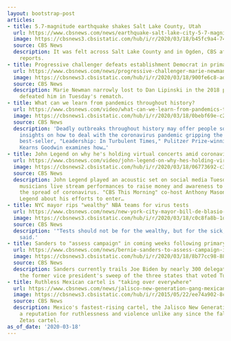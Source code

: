 ```yaml
---
layout: bootstrap-post
articles:
- title: 5.7-magnitude earthquake shakes Salt Lake County, Utah
  url: https://www.cbsnews.com/news/earthquake-salt-lake-city-5-7-magnitude-today-live-updates-2020-03-18/
  image: https://cbsnews3.cbsistatic.com/hub/i/r/2020/03/18/b45fc9a4-74a5-4090-ad20-baa7d7ab6153/thumbnail/1200x630/c9bb01b78e65483b1339d90af1cae0e0/quake-map.jpg
  source: CBS News
  description: It was felt across Salt Lake County and in Ogden, CBS affiliate KUTV
    reports​.
- title: Progressive challenger defeats establishment Democrat in primary
  url: https://www.cbsnews.com/news/progressive-challenger-marie-newman-defeats-establishment-democrat-dan-lipinski-in-congressional-primary/
  image: https://cbsnews3.cbsistatic.com/hub/i/r/2020/03/18/900fe6c8-ad22-49a1-a167-b20f0c0bc99c/thumbnail/1200x630/96203d69512959efed3e219116d034da/ap-20073642905508.jpg
  source: CBS News
  description: Marie Newman narrowly lost to Dan Lipinski in the 2018 primary, but
    defeated him in Tuesday's rematch.
- title: What can we learn from pandemics throughout history?
  url: https://www.cbsnews.com/video/what-can-we-learn-from-pandemics-throughout-history/
  image: https://cbsnews1.cbsistatic.com/hub/i/r/2020/03/18/0bebf69e-c2df-44ec-b309-feb8ceaab75f/thumbnail/1200x630/1a15c5bdc8e7ea10200e92c990d3f8ae/cbsn-fusion-what-can-we-learn-from-pandemics-throughout-history-thumbnail-458093-640x360.jpg
  source: CBS News
  description: 'Deadly outbreaks throughout history may offer people some important
    insights on how to deal with the coronavirus pandemic gripping the globe. In her
    best-seller, "Leadership: In Turbulent Times," Pulitzer Prize-winning author Doris
    Kearns Goodwin examines how…'
- title: John Legend on why he's holding virtual concerts amid coronavirus pandemic
  url: https://www.cbsnews.com/video/john-legend-on-why-hes-holding-virtual-concerts-amid-coronavirus-pandemic/
  image: https://cbsnews2.cbsistatic.com/hub/i/r/2020/03/18/06773692-c394-4941-a6f4-3aa3cf0a3c37/thumbnail/1200x630/9872ec0ea792c24465c28c82b6c5ce7f/cbsn-fusion-john-legend-on-why-hes-holding-virtual-concerts-amid-coronavirus-pandemic-thumbnail-458085-640x360.jpg
  source: CBS News
  description: John Legend played an acoustic set on social media Tuesday as many
    musicians live stream performances to raise money and awareness to help combat
    the spread of coronavirus. "CBS This Morning" co-host Anthony Mason speaks with
    Legend about his efforts to enter…
- title: NYC mayor rips "wealthy" NBA teams for virus tests
  url: https://www.cbsnews.com/news/new-york-city-mayor-bill-de-blasio-criticizes-nba-teams-access-to-covid-19-tests-four-brooklyn-nets-coronavirus/
  image: https://cbsnews3.cbsistatic.com/hub/i/r/2020/03/18/c0c8fa8b-1d0a-489b-9300-9e3477e2cc7c/thumbnail/1200x630/3122779d24cb69e211fb6eac14fc1db3/gettyimages-1191447041.jpg
  source: CBS News
  description: '"Tests should not be for the wealthy, but for the sick," de Blasio
    said.'
- title: Sanders to "assess campaign" in coming weeks following primary losses
  url: https://www.cbsnews.com/news/bernie-sanders-to-assess-campaign-in-coming-weeks-following-primary-losses/
  image: https://cbsnews3.cbsistatic.com/hub/i/r/2020/03/18/8b77cc98-880d-4228-8495-25440f8b59b8/thumbnail/1200x630/4f39e54b7cefe2c5c41c7846ccec35a8/gettyimages-1206560427.jpg
  source: CBS News
  description: Sanders currently trails Joe Biden by nearly 300 delegates following
    the former vice president's sweep of the three states that voted Tuesday.
- title: Ruthless Mexican cartel is "taking over everywhere"
  url: https://www.cbsnews.com/news/jalisco-new-generation-gang-mexican-cartel-led-by-el-mencho-taking-over-everywhere/
  image: https://cbsnews3.cbsistatic.com/hub/i/r/2015/05/22/ee74a902-8c77-4d89-8136-03a3a450ee4b/thumbnail/1200x630/ce57fd345fa9e406d508483ce1e1932e/mexicoviolenceap736995269069.jpg
  source: CBS News
  description: Mexico's fastest-rising cartel, the Jalisco New Generation gang, has
    a reputation for ruthlessness and violence unlike any since the fall of the old
    Zetas cartel.
as_of_date: '2020-03-18'
---
```


